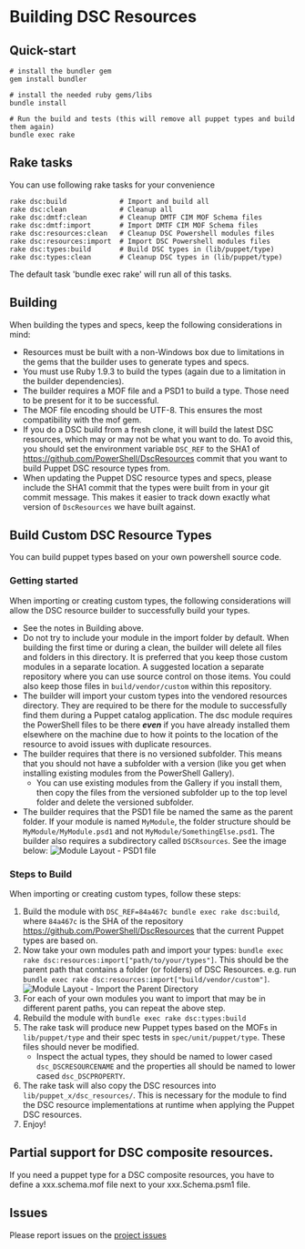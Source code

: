 Building DSC Resources
======================
## Quick-start

~~~
# install the bundler gem
gem install bundler

# install the needed ruby gems/libs
bundle install

# Run the build and tests (this will remove all puppet types and build them again)
bundle exec rake
~~~~

## Rake tasks
You can use following rake tasks for your convenience

~~~
rake dsc:build             # Import and build all
rake dsc:clean             # Cleanup all
rake dsc:dmtf:clean        # Cleanup DMTF CIM MOF Schema files
rake dsc:dmtf:import       # Import DMTF CIM MOF Schema files
rake dsc:resources:clean   # Cleanup DSC Powershell modules files
rake dsc:resources:import  # Import DSC Powershell modules files
rake dsc:types:build       # Build DSC types in (lib/puppet/type)
rake dsc:types:clean       # Cleanup DSC types in (lib/puppet/type)
~~~

The default task 'bundle exec rake' will run all of this tasks.

## Building

When building the types and specs, keep the following considerations in mind:

* Resources must be built with a non-Windows box due to limitations in the gems that the builder uses to generate types and specs.
* You must use Ruby 1.9.3 to build the types (again due to a limitation in the builder dependencies).
* The builder requires a MOF file and a PSD1 to build a type. Those need to be present for it to be successful.
* The MOF file encoding should be UTF-8. This ensures the most compatibility with the mof gem.
* If you do a DSC build from a fresh clone, it will build the latest DSC resources, which may or may not be what you want to do. To avoid this, you should set the environment variable `DSC_REF` to the SHA1 of https://github.com/PowerShell/DscResources commit that you want to build Puppet DSC resource types from.
* When updating the Puppet DSC resource types and specs, please include the SHA1 commit that the types were built from in your git commit message. This makes it easier to track down exactly what version of `DscResources` we have built against.

## Build Custom DSC Resource Types
You can build puppet types based on your own powershell source code.

### Getting started

When importing or creating custom types, the following considerations will allow the DSC resource builder to successfully
build your types.

* See the notes in Building above.
* Do not try to include your module in the import folder by default. When building the first time or during a clean, the builder will delete all files and folders in this directory. It is preferred that you keep those custom modules in a separate location. A suggested location a separate repository where you can use source control on those items. You could also keep those files in `build/vendor/custom` within this repository.
* The builder will import your custom types into the vendored resources directory. They are required to be there for the module to successfully find them during a Puppet catalog application. The dsc module requires the PowerShell files to be there ***even*** if you have already installed them elsewhere on the machine due to how it points to the location of the resource to avoid issues with duplicate resources.
* The builder requires that there is no versioned subfolder. This means that you should not have a subfolder with a version (like you get when installing existing modules from the PowerShell Gallery).
  * You can use existing modules from the Gallery if you install them, then copy the files from the versioned subfolder up to the top level folder and delete the versioned subfolder.
* The builder requires that the PSD1 file be named the same as the parent folder. If your module is named `MyModule`,
the folder structure should be `MyModule/MyModule.psd1` and not `MyModule/SomethingElse.psd1`. The builder also requires a subdirectory called `DSCRsources`. See the image below:
  ![Module Layout - PSD1 file](docs/images/dir_struct_psdname.png)

### Steps to Build

When importing or creating custom types, follow these steps:

1. Build the module with `DSC_REF=84a467c bundle exec rake dsc:build`, where `84a467c` is the SHA of the repository https://github.com/PowerShell/DscResources that the current Puppet types are based on.
2. Now take your own modules path and import your types: `bundle exec rake dsc:resources:import["path/to/your/types"]`. This should be the parent path that contains a folder (or folders) of DSC Resources.
   e.g. run `bundle exec rake dsc:resources:import["build/vendor/custom"]`.  
   ![Module Layout - Import the Parent Directory](docs/images/dir_struct_import.png)
3. For each of your own modules you want to import that may be in different parent paths, you can repeat the above step.
4. Rebuild the module with `bundle exec rake dsc:types:build`
5. The rake task will produce new Puppet types based on the MOFs in `lib/puppet/type` and their spec tests in `spec/unit/puppet/type`. These files should never be modified.
    * Inspect the actual types, they should be named to lower cased `dsc_DSCRESOURCENAME` and the properties all should be named to lower cased `dsc_DSCPROPERTY`.
6. The rake task will also copy the DSC resources into `lib/puppet_x/dsc_resources/`. This is necessary for the module to find the DSC resource implementations at runtime when applying the Puppet DSC resources.
7. Enjoy!

## Partial support for DSC composite resources.
If you need a puppet type for a DSC composite resources, you have to define a xxx.schema.mof file next to your xxx.Schema.psm1 file.

## Issues
Please report issues on the [project issues](https://tickets.puppetlabs.com/browse/MODULES)

